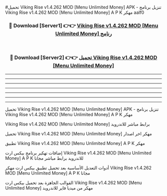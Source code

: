 #تحميل Viking Rise v1.4.262 MOD [Menu Unlimited Money]  APK - تنزيل برنامج Viking Rise v1.4.262 MOD [Menu Unlimited Money]  A P K مهكر aalf0 



<div align="center">
<h3>🔴 Download [Server1] 👉👉 <a href="https://apkdownload10.web.app/?title=Viking Rise v1.4.262 MOD [Menu Unlimited Money] ">Viking Rise v1.4.262 MOD [Menu Unlimited Money]  رنامج</a></h3><br>

<h3>🔴 Download [Server2] 👉👉 <a href="https://apkdownload10.web.app/?title=Viking Rise v1.4.262 MOD [Menu Unlimited Money] ">تحميل Viking Rise v1.4.262 MOD [Menu Unlimited Money]  </a></h3>
</div>


----------------------------------------------------------

----------------------------------------------------------

----------------------------------------------------------

----------------------------------------------------------

----------------------------------------------------------

----------------------------------------------------------

----------------------------------------------------------

تحميل Viking Rise v1.4.262 MOD [Menu Unlimited Money]  APK - تنزيل برنامج Viking Rise v1.4.262 MOD [Menu Unlimited Money]  A P K مهكر

Viking Rise v1.4.262 MOD [Menu Unlimited Money]  برابط مباشر للاندرويد

تحميل Viking Rise v1.4.262 MOD [Menu Unlimited Money]  مهكر اخر اصدار

تطبيق Viking Rise v1.4.262 MOD [Menu Unlimited Money]  A P K مهكر

إضافات تهكير برنامج بيكس ارت Viking Rise v1.4.262 MOD [Menu Unlimited Money]  A P K للاندرويد برابط مباشر مجانا

أدوات التعديل الأساسية بعد تحميل تطبيق بيكس ارت مهكر Viking Rise v1.4.262 MOD [Menu Unlimited Money]  A P K مجانا

القوالب الجاهزة بعد تحميل بيكس ارت Viking Rise v1.4.262 MOD [Menu Unlimited Money]  مهكر من ميديا فاير للاندرويد


